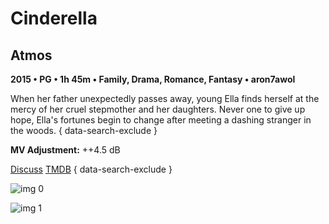 # Cinderella

## Atmos

**2015 • PG • 1h 45m • Family, Drama, Romance, Fantasy • aron7awol**

When her father unexpectedly passes away, young Ella finds herself at the mercy of her cruel stepmother and her daughters. Never one to give up hope, Ella's fortunes begin to change after meeting a dashing stranger in the woods.
{ data-search-exclude }

**MV Adjustment:** ++4.5 dB

[Discuss](https://www.avsforum.com/threads/bass-eq-for-filtered-movies.2995212/post-58249126)  [TMDB](150689)
{ data-search-exclude }

![img 0](https://i.imgur.com/pBPwNca.jpg)

![img 1](https://i.imgur.com/6NG0IbX.png)

